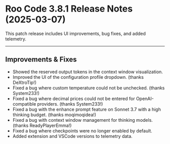 # Roo Code 3.8.1 Release Notes (2025-03-07)

This patch release includes UI improvements, bug fixes, and added telemetry.

---

## Improvements & Fixes

*   Showed the reserved output tokens in the context window visualization.
*   Improved the UI of the configuration profile dropdown. (thanks DeXtroTip!)
*   Fixed a bug where custom temperature could not be unchecked. (thanks System233!)
*   Fixed a bug where decimal prices could not be entered for OpenAI-compatible providers. (thanks System233!)
*   Fixed a bug with the enhance prompt feature on Sonnet 3.7 with a high thinking budget. (thanks moqimoqidea!)
*   Fixed a bug with context window management for thinking models. (thanks ReadyPlayerEmma!)
*   Fixed a bug where checkpoints were no longer enabled by default.
*   Added extension and VSCode versions to telemetry data.